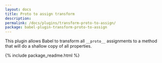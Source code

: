 ```yaml
---
layout: docs
title: Proto to assign transform
description:
permalink: /docs/plugins/transform-proto-to-assign/
package: babel-plugin-transform-proto-to-assign
---
```


This plugin allows Babel to transform all `__proto__` assignments to a method that will do a shallow copy of all properties.

{% include package_readme.html %}